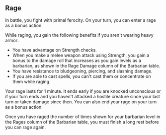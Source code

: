 ## Rage
In battle, you fight with primal ferocity.
On your turn, you can enter a rage as a bonus action.

While raging, you gain the following benefits if you aren't wearing heavy armor:
- You have advantage on Strength checks.
- When you make a melee weapon attack using Strength, you gain a bonus to the damage roll that increases as you gain levels as a barbarian, as shown in the Rage Damage column of the Barbarian table.
- You have resistance to bludgeoning, piercing, and slashing damage.
- If you are able to cast spells, you can't cast them or concentrate on them while raging.

Your rage lasts for 1 minute.
It ends early if you are knocked unconscious or if your turn ends and you haven't attacked a hostile creature since your last turn or taken damage since then.
You can also end your rage on your turn as a bonus action.

Once you have raged the number of times shown for your barbarian level in the Rages column of the Barbarian table, you must finish a long rest before you can rage again.

<!--

-<< CHANGES >>-
- removed 'advantage on strength saving throws'
- added ability 'muscle memory' that does this outside of rage

-<< TODO >>-
- none

-<< COMMENTARY >>-
- none

-->

